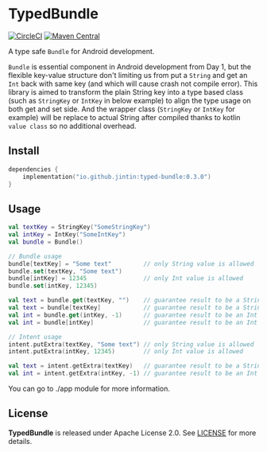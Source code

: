 # TypedBundle

[![CircleCI](https://dl.circleci.com/status-badge/img/gh/Jintin/TypedBundle/tree/master.svg?style=shield)](https://dl.circleci.com/status-badge/redirect/gh/Jintin/TypedBundle/tree/master) [![Maven Central](https://img.shields.io/maven-central/v/io.github.jintin/typed-bundle)](https://mvnrepository.com/artifact/io.github.jintin/typed-bundle)

A type safe `Bundle` for Android development.

`Bundle` is essential component in Android development from Day 1, but the flexible key-value structure don't limiting us from put a `String` and get an `Int` back with same key (and which will cause crash not compile error). This library is aimed to transform the plain String key into a type based class (such as `StringKey` or `IntKey` in below example) to align the type usage on both get and set side.
And the wrapper class (`StringKey` or `IntKey` for example) will be replace to actual String after compiled thanks to kotlin `value class` so no additional overhead.
## Install

```kotlin
dependencies {
    implementation("io.github.jintin:typed-bundle:0.3.0")
}
```

## Usage

```kotlin
val textKey = StringKey("SomeStringKey")
val intKey = IntKey("SomeIntKey")
val bundle = Bundle()

// Bundle usage
bundle[textKey] = "Some text"         // only String value is allowed
bundle.set(textKey, "Some text")
bundle[intKey] = 12345                // only Int value is allowed
bundle.set(intKey, 12345)

val text = bundle.get(textKey, "")    // guarantee result to be a String
val text = bundle[textKey]            // guarantee result to be a String?
val int = bundle.get(intKey, -1)      // guarantee result to be an Int
val int = bundle[intKey]              // guarantee result to be an Int

// Intent usage
intent.putExtra(textKey, "Some text") // only String value is allowed
intent.putExtra(intKey, 12345)        // only Int value is allowed

val text = intent.getExtra(textKey)   // guarantee result to be a String?  
val int = intent.getExtra(intKey, -1) // guarantee result to be an Int
```

You can go to ./app module for more information.

## License

**TypedBundle** is released under Apache License 2.0.
See [LICENSE](https://github.com/Jintin/TypedBundle/blob/master/LICENSE) for more details.

